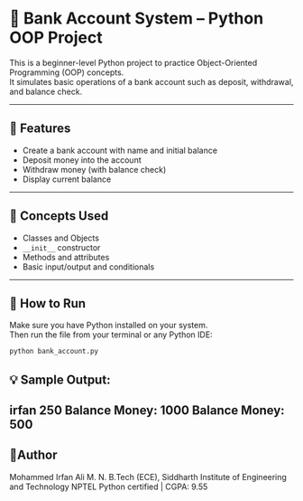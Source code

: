 # 🏦 Bank Account System – Python OOP Project

This is a beginner-level Python project to practice Object-Oriented Programming (OOP) concepts.  
It simulates basic operations of a bank account such as deposit, withdrawal, and balance check.

---

## 📌 Features

- Create a bank account with name and initial balance
- Deposit money into the account
- Withdraw money (with balance check)
- Display current balance

---

## 🧠 Concepts Used

- Classes and Objects  
- `__init__` constructor  
- Methods and attributes  
- Basic input/output and conditionals

---

## 🔧 How to Run

Make sure you have Python installed on your system.  
Then run the file from your terminal or any Python IDE:

```bash
python bank_account.py
```

## 💡 Sample Output:
irfan
250
Balance Money: 1000
Balance Money: 500
----
## 🚀Author
Mohammed Irfan Ali M. N.
B.Tech (ECE), Siddharth Institute of Engineering and Technology
NPTEL Python certified | CGPA: 9.55
